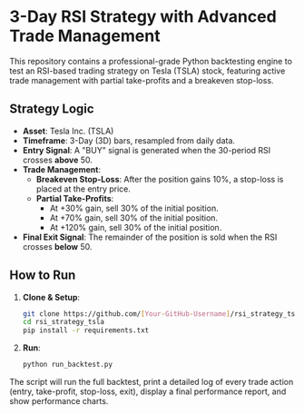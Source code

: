 # 3-Day RSI Strategy with Advanced Trade Management

This repository contains a professional-grade Python backtesting engine to test an RSI-based trading strategy on Tesla (TSLA) stock, featuring active trade management with partial take-profits and a breakeven stop-loss.

## Strategy Logic

-   **Asset**: Tesla Inc. (TSLA)
-   **Timeframe**: 3-Day (3D) bars, resampled from daily data.
-   **Entry Signal**: A "BUY" signal is generated when the 30-period RSI crosses **above** 50.
-   **Trade Management**:
    -   **Breakeven Stop-Loss**: After the position gains 10%, a stop-loss is placed at the entry price.
    -   **Partial Take-Profits**:
        -   At +30% gain, sell 30% of the initial position.
        -   At +70% gain, sell 30% of the initial position.
        -   At +120% gain, sell 30% of the initial position.
-   **Final Exit Signal**: The remainder of the position is sold when the RSI crosses **below** 50.

## How to Run

1.  **Clone & Setup**:
    ```bash
    git clone https://github.com/[Your-GitHub-Username]/rsi_strategy_tsla.git
    cd rsi_strategy_tsla
    pip install -r requirements.txt
    ```
2.  **Run**:
    ```bash
    python run_backtest.py
    ```
The script will run the full backtest, print a detailed log of every trade action (entry, take-profit, stop-loss, exit), display a final performance report, and show performance charts.